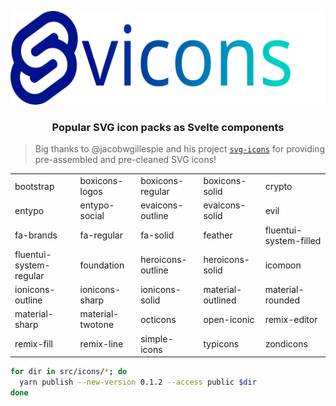 <p align="center">
  <img src="static/svicons.svg" alt="Svicons" height=150>
</p>

<h3 align="center">Popular SVG icon packs as Svelte components</h3>

> Big thanks to @jacobwgillespie and his project [`svg-icons`](https://github.com/svg-icons/svg-icons) for providing pre-assembled and pre-cleaned SVG icons!

|                         |                  |                   |                   |                        |
| ----------------------- | ---------------- | ----------------- | ----------------- | ---------------------- |
| bootstrap               | boxicons-logos   | boxicons-regular  | boxicons-solid    | crypto                 |
| entypo                  | entypo-social    | evaicons-outline  | evaicons-solid    | evil                   |
| fa-brands               | fa-regular       | fa-solid          | feather           | fluentui-system-filled |
| fluentui-system-regular | foundation       | heroicons-outline | heroicons-solid   | icomoon                |
| ionicons-outline        | ionicons-sharp   | ionicons-solid    | material-outlined | material-rounded       |
| material-sharp          | material-twotone | octicons          | open-iconic       | remix-editor           |
| remix-fill              | remix-line       | simple-icons      | typicons          | zondicons              |

```sh
for dir in src/icons/*; do
  yarn publish --new-version 0.1.2 --access public $dir
done
```
